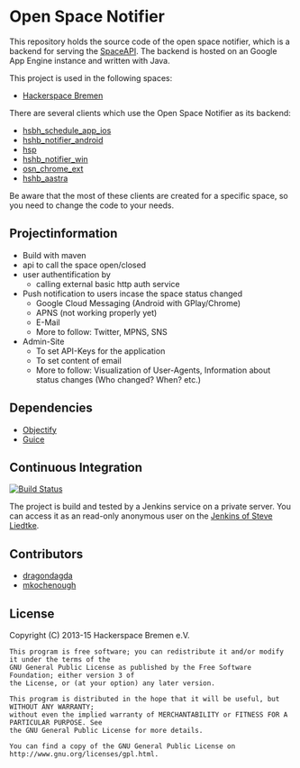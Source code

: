Open Space Notifier
============================

This repository holds the source code of the open space notifier, which is a backend for serving the [SpaceAPI](http://spaceapi.net). The backend is hosted on an Google App Engine instance and written with Java. 

This project is used in the following spaces:
* [Hackerspace Bremen](https://hackerspacehb.appspot.com)

There are several clients which use the Open Space Notifier as its backend:
* [hsbh_schedule_app_ios](https://github.com/HackerspaceBremen/hsbh_schedule_app_ios)
* [hshb_notifier_android](https://github.com/HackerspaceBremen/hshb_notifier_android)
* [hsp](https://github.com/HackerspaceBremen/hsp)
* [hshb_notifier_win](https://github.com/HackerspaceBremen/hshb_notifier_win)
* [osn_chrome_ext](https://github.com/HackerspaceBremen/osn_chrome_ext)
* [hshb_aastra](https://github.com/HackerspaceBremen/hshb_aastra)

Be aware that the most of these clients are created for a specific space, so you need to change the code to your needs.

Projectinformation
------------------

- Build with maven
- api to call the space open/closed
- user authentification by 
  - calling external basic http auth service
- Push notification to users incase the space status changed
  - Google Cloud Messaging (Android with GPlay/Chrome)
  - APNS (not working properly yet)
  - E-Mail
  - More to follow: Twitter, MPNS, SNS
- Admin-Site
  - To set API-Keys for the application
  - To set content of email
  - More to follow: Visualization of User-Agents, Information about status changes (Who changed? When? etc.)

Dependencies
------------

- [Objectify](https://code.google.com/p/objectify-appengine) 
- [Guice](https://code.google.com/p/google-guice)

Continuous Integration
----------------------

[![Build Status](http://tools.steveliedtke.de/jenkins/job/open%20space%20notifier%20-%20master/badge/icon)](http://tools.steveliedtke.de/jenkins/job/open%20space%20notifier%20-%20master/)

The project is build and tested by a Jenkins service on a private server. You can access it as an 
read-only anonymous user on the [Jenkins of Steve Liedtke](http://tools.steveliedtke.de/jenkins/view/Hackerspace%20Projekte).

Contributors
------------

* [dragondagda](https://github.com/dragondagda)
* [mkochenough](https://github.com/mkochenough)


License
-------

  Copyright (C) 2013-15 Hackerspace Bremen e.V.
  
	This program is free software; you can redistribute it and/or modify it under the terms of the 
	GNU General Public License as published by the Free Software Foundation; either version 3 of 
	the License, or (at your option) any later version.
	
	This program is distributed in the hope that it will be useful, but WITHOUT ANY WARRANTY; 
	without even the implied warranty of MERCHANTABILITY or FITNESS FOR A PARTICULAR PURPOSE. See 
	the GNU General Public License for more details.
	
	You can find a copy of the GNU General Public License on http://www.gnu.org/licenses/gpl.html.
